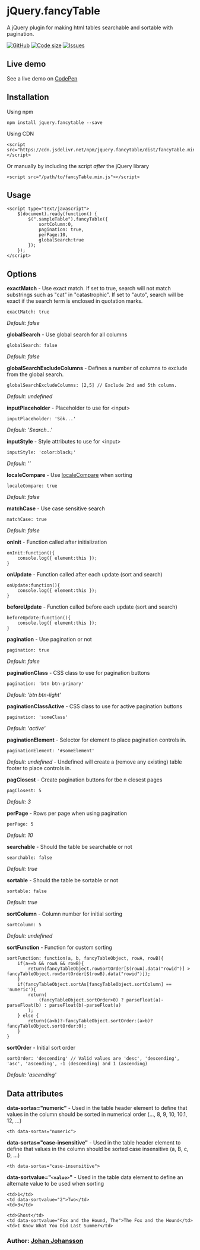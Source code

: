 # jQuery.fancyTable

A jQuery plugin for making html tables searchable and sortable with pagination.

[![GitHub](https://img.shields.io/github/license/mashape/apistatus.svg)](https://github.com/myspace-nu/jquery.fancyTable/blob/master/LICENSE)
[![Code size](https://img.shields.io/github/languages/code-size/myspace-nu/jquery.fancyTable)](https://github.com/myspace-nu/jquery.fancyTable)
[![Issues](https://img.shields.io/github/issues-raw/myspace-nu/jquery.fancyTable)](https://github.com/myspace-nu/jquery.fancyTable/issues)

## Live demo

See a live demo on [CodePen](https://codepen.io/myspace-nu/full/ZVEKyR)

## Installation

Using npm

	npm install jquery.fancytable --save

Using CDN

	<script src="https://cdn.jsdelivr.net/npm/jquery.fancytable/dist/fancyTable.min.js"></script>

Or manually by including the script *after* the jQuery library

	<script src="/path/to/fancyTable.min.js"></script>

## Usage

	<script type="text/javascript">
		$(document).ready(function() {
			$(".sampleTable").fancyTable({
				sortColumn:0,
				pagination: true,
				perPage:10,
				globalSearch:true
			});		
		});
	</script>

## Options

**exactMatch** - Use exact match. If set to true, search will not match substrings such as "cat" in "catastrophic". If set to "auto", search will be exact if the search term is enclosed in quotation marks.

    exactMatch: true

*Default: false*

**globalSearch** - Use global search for all columns

    globalSearch: false

*Default: false*

**globalSearchExcludeColumns** - Defines a number of columns to exclude from the global search.

    globalSearchExcludeColumns: [2,5] // Exclude 2nd and 5th column.

*Default: undefined*

**inputPlaceholder** - Placeholder to use for &lt;input&gt;

    inputPlaceholder: 'Sök...'

*Default: 'Search...'*

**inputStyle** - Style attributes to use for &lt;input&gt;

    inputStyle: 'color:black;'

*Default: ''*

**localeCompare** - Use [localeCompare](https://developer.mozilla.org/en-US/docs/Web/JavaScript/Reference/Global_Objects/String/localeCompare) when sorting

    localeCompare: true

*Default: false*

**matchCase** - Use case sensitive search

    matchCase: true

*Default: false*

**onInit** - Function called after initialization

	onInit:function(){
		console.log({ element:this });
	}

**onUpdate** - Function called after each update (sort and search)

	onUpdate:function(){
		console.log({ element:this });
	}

**beforeUpdate** - Function called before each update (sort and search)

	beforeUpdate:function(){
		console.log({ element:this });
	}

**pagination** - Use pagination or not

    pagination: true

*Default: false*

**paginationClass** - CSS class to use for pagination buttons

    pagination: 'btn btn-primary'

*Default: 'btn btn-light'*

**paginationClassActive** - CSS class to use for active pagination buttons

    pagination: 'someClass'

*Default: 'active'*

**paginationElement** - Selector for element to place pagination controls in.

    paginationElement: '#someElement'

*Default: undefined* - Undefined will create a (remove any existing) table footer to place controls in.

**pagClosest** - Create pagination buttons for tbe n closest pages

    pagClosest: 5

*Default: 3*

**perPage** - Rows per page when using pagination

    perPage: 5

*Default: 10*

**searchable** - Should the table be searchable or not

    searchable: false

*Default: true*

**sortable** - Should the table be sortable or not

    sortable: false

*Default: true*

**sortColumn** - Column number for initial sorting

    sortColumn: 5

*Default: undefined*

**sortFunction** - Function for custom sorting

	sortFunction: function(a, b, fancyTableObject, rowA, rowB){
		if(a==b && rowA && rowB){
			return(fancyTableObject.rowSortOrder[$(rowA).data("rowid")] > fancyTableObject.rowSortOrder[$(rowB).data("rowid")]);
		}
		if(fancyTableObject.sortAs[fancyTableObject.sortColumn] == 'numeric'){
			return(
				(fancyTableObject.sortOrder>0) ? parseFloat(a)-parseFloat(b) : parseFloat(b)-parseFloat(a)
			);
		} else {
			return((a<b)?-fancyTableObject.sortOrder:(a>b)?fancyTableObject.sortOrder:0);
		}
	}

**sortOrder** - Initial sort order

    sortOrder: 'descending' // Valid values are 'desc', 'descending', 'asc', 'ascending', -1 (descending) and 1 (ascending)

*Default: 'ascending'*

## Data attributes

**data-sortas="numeric"** - Used in the table header element <th> to define that values in the column should be sorted in numerical order (..., 8, 9, 10, 10.1, 12, ...)

	<th data-sortas="numeric">

**data-sortas="case-insensitive"** - Used in the table header element <th> to define that values in the column should be sorted case insensitive (a, B, c, D, ...)

	<th data-sortas="case-insensitive">

**data-sortvalue="`<value>`"** - Used in the table data element <td> to define an alternate value to be used when sorting

	<td>1</td>
	<td data-sortvalue="2">Two</td>
	<td>3</td>

	<td>Ghost</td>
	<td data-sortvalue="Fox and the Hound, The">The Fox and the Hound</td>
	<td>I Know What You Did Last Summer</td>


### Author: [Johan Johansson](https://github.com/myspace-nu)
